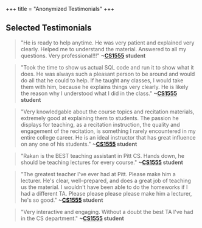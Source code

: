 +++
title = "Anonymized Testimonials"
+++

## Selected Testimonials

> "He is ready to help anytime. He was very patient and explained very clearly. Helped me to understand the material. Answered to all my questions. Very professional!!!" **~[CS1555](https://db.cs.pitt.edu/courses/cs1555/22-2/index.html) student**

> "Took the time to show us actual SQL code and run it to show what it does. He was always such a pleasant person to be around and would do all that he could to help. If he taught any classes, I would take them with him, because he explains things very clearly. He is likely the reason why I understood what I did in the class." **~[CS1555](https://db.cs.pitt.edu/courses/cs1555/22-2/index.html) student**

> "Very knowledgable about the course topics and recitation materials, extremely good at explaining them to students. The passion he displays for teaching, as a recitation instruction, the quality and engagement of the recitation, is something I rarely encountered in my entire college career. He is an ideal instructor that has great influence on any one of his students." **~[CS1555](https://db.cs.pitt.edu/courses/cs1555/22-2/index.html) student**

> "Rakan is the BEST teaching assistant in Pitt CS. Hands down, he should be teaching lectures for every course." **~[CS1555](https://db.cs.pitt.edu/courses/cs1555/22-2/index.html) student**

> "The greatest teacher I've ever had at Pitt. Please make him a lecturer. He's clear, well–prepared, and does a great job of teaching us the material. I wouldn't have been able to do the homeworks if I had a different TA. Please please please please make him a lecturer, he's so good." **~[CS1555](https://db.cs.pitt.edu/courses/cs1555/22-2/index.html) student**

> "Very interactive and engaging. Without a doubt the best TA I've had in the CS department." **~[CS1555](https://db.cs.pitt.edu/courses/cs1555/22-2/index.html) student**